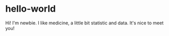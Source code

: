# hello-world

Hi! I'm newbie.
I like medicine, a little bit statistic and data.
It's nice to meet you!
